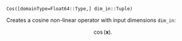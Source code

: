 `Cos([domainType=Float64::Type,] dim_in::Tuple)`

Creates a cosine non-linear operator with input dimensions `dim_in`:

$$
\cos (\mathbf{x} ).
$$
